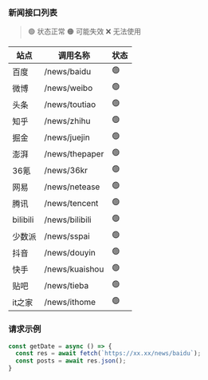 ### 新闻接口列表

> 🟢 状态正常
> 🟠 可能失效
> ❌ 无法使用

| **站点** | **调用名称**   | **状态** |
| --------| --------------| --------|
| 百度     | /news/baidu   | 🟢      |
| 微博     | /news/weibo   | 🟢      |
| 头条     | /news/toutiao   | 🟢      |
| 知乎     | /news/zhihu   | 🟢      |
| 掘金     | /news/juejin   | 🟢      |
| 澎湃     | /news/thepaper   | 🟢      |
| 36氪     | /news/36kr   | 🟢      |
| 网易     | /news/netease   | 🟢      |
| 腾讯     | /news/tencent   | 🟢      |
| bilibili     | /news/bilibili   | 🟢      |
| 少数派     | /news/sspai   | 🟢      |
| 抖音     | /news/douyin   | 🟢      |
| 快手     | /news/kuaishou   | 🟢      |
| 贴吧     | /news/tieba   | 🟢      |
| it之家     | /news/ithome   | 🟢      |

### 请求示例

```javascript
const getDate = async () => {
  const res = await fetch(`https://xx.xx/news/baidu`);
  const posts = await res.json();
}
```